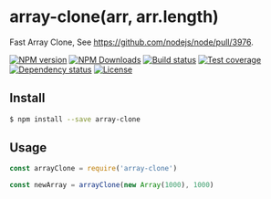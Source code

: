 # array-clone(arr, arr.length)

Fast Array Clone, See https://github.com/nodejs/node/pull/3976.

[![NPM version][npm-img]][npm-url]
[![NPM Downloads][downloads-image]][npm-url]
[![Build status][travis-img]][travis-url]
[![Test coverage][coveralls-img]][coveralls-url]
[![Dependency status][david-img]][david-url]
[![License][license-img]][license-url]

## Install

```sh
$ npm install --save array-clone
```

## Usage

```js
const arrayClone = require('array-clone')

const newArray = arrayClone(new Array(1000), 1000)
```


[npm-img]: https://img.shields.io/npm/v/array-clone.svg?style=flat-square
[npm-url]: https://npmjs.org/package/array-clone
[travis-img]: https://img.shields.io/travis/fundon/array-clone.svg?style=flat-square
[travis-url]: https://travis-ci.org/fundon/array-clone
[coveralls-img]: https://img.shields.io/coveralls/fundon/array-clone.svg?style=flat-square
[coveralls-url]: https://coveralls.io/r/fundon/array-clone?branch=master
[license-img]: https://img.shields.io/badge/license-MIT-green.svg?style=flat-square
[license-url]: LICENSE
[david-img]: https://img.shields.io/david/fundon/array-clone.svg?style=flat-square
[david-url]: https://david-dm.org/fundon/array-clone
[downloads-image]: https://img.shields.io/npm/dm/array-clone.svg?style=flat-square
